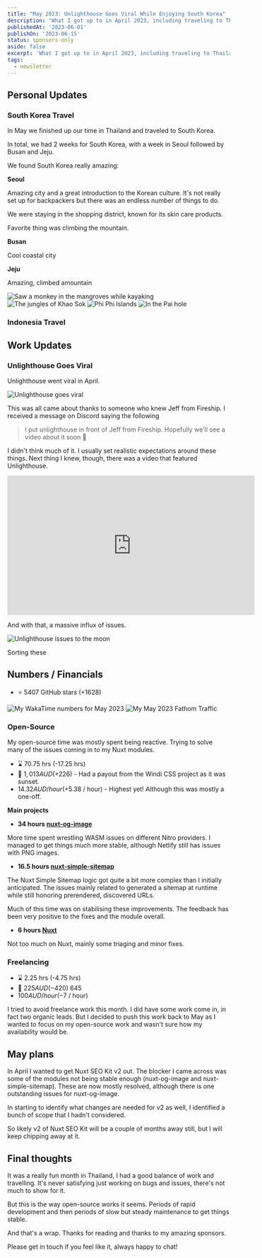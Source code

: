 ```yaml
---
title: "May 2023: Unlighthouse Goes Viral While Enjoying South Korea"
description: "What I got up to in April 2023, including traveling to Thailand and working through a bunch of bugs in my SEO modules."
publishedAt: '2023-06-01'
publishOn: '2023-06-15'
status: sponsors-only
aside: false
excerpt: 'What I got up to in April 2023, including traveling to Thailand and working through a bunch of bugs in my SEO modules.'
tags:
  - newsletter
---
```


## Personal Updates

### South Korea Travel

In May we finished up our time in Thailand and traveled to South Korea.

In total, we had 2 weeks for South Korea, with a week in Seoul followed by Busan and Jeju.

We found South Korea really amazing:

**Seoul**

Amazing city and a great introduction to the Korean culture.
It's not really set up for backpackers but there was an endless
number of things to do.

We were staying in the shopping district, known for its skin care products.

Favorite thing was climbing the mountain.

**Busan**

Cool coastal city

**Jeju**

Amazing, climbed  amountain

<Expand>
<div class="grid grid-cols-2 gap-8 my-15">
<Image src="/april-mangrove.png" alt="Saw a monkey in the mangroves while kayaking" no-margin />
<Image src="/april-koa-sok.png" alt="The jungles of Khao Sok"  no-margin />
<Image src="/april-phi-phi.png" alt="Phi Phi Islands"  no-margin />
<Image src="/april-pi.png" alt="In the Pai hole"  no-margin />
</div>
</Expand>

### Indonesia Travel

## Work Updates

### Unlighthouse Goes Viral

Unlighthouse went viral in April.

<Image src="/may-unlighthouse-stars.png" alt="Unlighthouse goes viral" />

This was all came about thanks to someone who knew Jeff from Fireship.
I received a message on Discord saying the following

> I put unlighthouse in front of Jeff from Fireship. Hopefully we'll see a video about it soon 🤞

I didn't think much of it.
I usually set realistic expectations around these things.
Next thing I knew, though, there was a video that featured Unlighthouse.

<iframe loading="lazy" width="560" height="315" src="https://www.youtube.com/embed/0fONene3OIA" title="YouTube video player" frameborder="0" allow="accelerometer; autoplay; clipboard-write; encrypted-media; gyroscope; picture-in-picture; web-share" allowfullscreen></iframe>

And with that, a massive influx of issues.

<Image src="/may-issues.png" alt="Unlighthouse issues to the moon" />

Sorting these 


## Numbers / Financials

- ⭐ 5407 GitHub stars (+1628)

<Image src="/may-numbers.png" alt="My WakaTime numbers for May 2023" />

<Image src="/may-fathom.png" alt="My May 2023 Fathom Traffic" />

### Open-Source

My open-source time was mostly spent being reactive. Trying to solve many of the issues coming in to my Nuxt modules.

- ⌛ 70.75 hrs  (-17.25 hrs)
- 💸 $1,013 AUD (+$226) - Had a payout from the Windi CSS project as it was sunset.
- $14.32 AUD / hour (+$5.38 / hour) - Highest yet! Although this was mostly a one-off.

**Main projects**

- **34 hours [nuxt-og-image](https://github.com/harlan-zw/nuxt-og-image)**

More time spent wrestling WASM issues on different Nitro providers. I managed to get things
much more stable, although Netlify still has issues with PNG images.


- **16.5 hours [nuxt-simple-sitemap](https://github.com/harlan-zw/nuxt-simple-sitemap)**

The Nuxt Simple Sitemap logic got quite a bit more complex than I initially anticipated. The issues mainly related
to generated a sitemap at runtime while still honoring prerendered, discovered URLs.

Much of this time was on stabilising these improvements.
The feedback has been very positive to the fixes and the module overall.

- **6 hours [Nuxt](https://github.com/nuxt/nuxt)** 

Not too much on Nuxt, mainly some triaging and minor fixes.

### Freelancing

- ⌛ 2.25 hrs (-4.75 hrs)
- 💸 $225 AUD (-$420) 645
- $100 AUD / hour (-$7 / hour)

I tried to avoid freelance work this month.
I did have some work come in, in fact two organic leads.
But I decided to push this work back to May as I wanted to focus on my open-source work
and wasn't sure how my availability would be.

## May plans

In April I wanted to get Nuxt SEO Kit v2 out.
The blocker I came across was some of the modules not being stable enough (nuxt-og-image and nuxt-simple-sitemap).
These are now mostly resolved, although there is one outstanding issues for nuxt-og-image.

In starting to identify what changes are needed for v2 as well, I identified a bunch of scope that I hadn't considered.

So likely v2 of Nuxt SEO Kit will be a couple of months away still, but I will keep chipping away at it.

## Final thoughts

It was a really fun month in Thailand, I had a good balance of work and travelling.
It's never satisfying just working on bugs and issues, there's not much to show for it.

But this is the way open-source works it seems.
Periods of rapid development and then periods of slow but steady maintenance to get things stable.

And that's a wrap. Thanks for reading and thanks to my amazing sponsors.

Please get in touch if you feel like it, always happy to chat!
